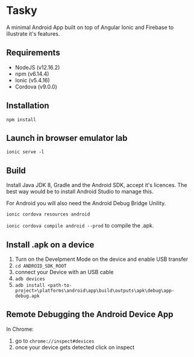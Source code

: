 # Tasky

A minimal Android App built on top of Angular Ionic and Firebase to illustrate it's features.

## Requirements
* NodeJS (v12.16.2)
* npm (v6.14.4)
* Ionic (v5.4.16)
* Cordova (v9.0.0)

## Installation

``npm install``

## Launch in browser emulator lab

``ionic serve -l``

## Build

Install Java JDK 8, Gradle and the Android SDK, accept it's licences. The best way would be to install Android Studio to manage this.

For Android you will also need the Android Debug Bridge Unility.

``ionic cordova resources android``

``ionic cordova compile android --prod`` to compile the .apk.

## Install .apk on a device

1. Turn on the Develpment Mode on the device and enable USB transfer
2. ``cd ANDROID_SDK_ROOT`` 
3. connect your Device with an USB cable
4. ``adb devices``
5. ``adb install <path-to-project>\platforms\android\app\build\outputs\apk\debug\app-debug.apk``

## Remote Debugging the Android Device App

In Chrome: 

1. go to ``chrome://inspect#devices``
2. once your device gets detected click on inspect
